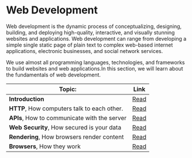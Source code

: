 # Web Development

Web development is the dynamic process of conceptualizing, designing, building, and deploying high-quality, interactive, and visually stunning websites and applications. Web development can range from developing a simple single static page of plain text to complex web-based internet applications, electronic businesses, and social network services.

We use almost all programming languages, technologies, and frameworks to build websites and web applications.In this section, we will learn about the fundamentals of web development.

| Topic:                                       | Link                        |
| -------------------------------------------- | --------------------------- |
| **Introduction**                             | [Read](./Life_Cycle.md)     |
| **HTTP**, How computers talk to each other.  | [Read](./HTTP.md)           |
| **APIs**, How to communicate with the server | [Read](./API.md)            |
| **Web Security**, How secured is your data   | [Read](./Web_Security.md)   |
| **Rendering**, How browsers render content   | [Read](./Rendering.md)      |
| **Browsers**, How they work                  | [Read](./Browsers.md)       |
